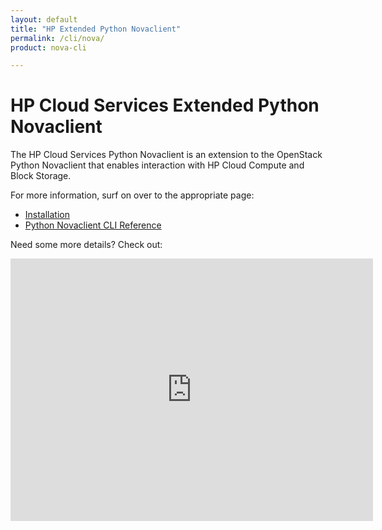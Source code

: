 ```yaml
---
layout: default
title: "HP Extended Python Novaclient"
permalink: /cli/nova/
product: nova-cli

---
```

# HP Cloud Services Extended Python Novaclient

The HP Cloud Services Python Novaclient is an extension to the OpenStack Python Novaclient that enables interaction with HP Cloud Compute and Block Storage.  

For more information, surf on over to the appropriate page:

* [Installation](/cli/nova/install)
* [Python Novaclient CLI Reference](/cli/nova/reference)

 Need some more details?  Check out:

<iframe src="https://player.vimeo.com/video/44132952?title=0&amp;byline=0&amp;portrait=0" width="580" height="420" frameborder="0"> </iframe>